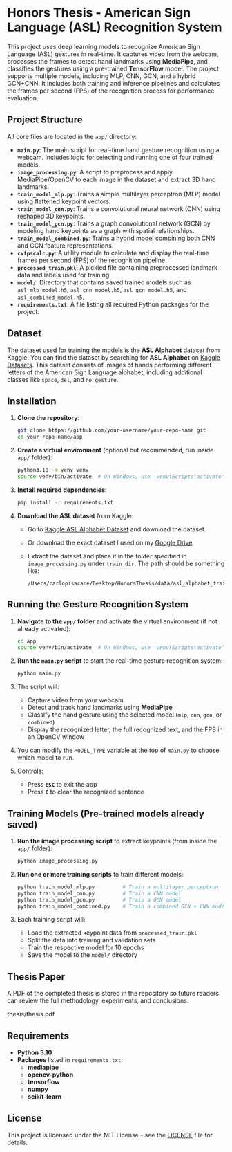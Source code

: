 # Honors Thesis - American Sign Language (ASL) Recognition System

This project uses deep learning models to recognize American Sign Language (ASL) gestures in real-time. It captures video from the webcam, processes the frames to detect hand landmarks using **MediaPipe**, and classifies the gestures using a pre-trained **TensorFlow** model. The project supports multiple models, including MLP, CNN, GCN, and a hybrid GCN+CNN. It includes both training and inference pipelines and calculates the frames per second (FPS) of the recognition process for performance evaluation.

## Project Structure

All core files are located in the `app/` directory:

- **`main.py`**: The main script for real-time hand gesture recognition using a webcam. Includes logic for selecting and running one of four trained models.
- **`image_processing.py`**: A script to preprocess and apply MediaPipe/OpenCV to each image in the dataset and extract 3D hand landmarks.
- **`train_model_mlp.py`**: Trains a simple multilayer perceptron (MLP) model using flattened keypoint vectors.
- **`train_model_cnn.py`**: Trains a convolutional neural network (CNN) using reshaped 3D keypoints.
- **`train_model_gcn.py`**: Trains a graph convolutional network (GCN) by modeling hand keypoints as a graph with spatial relationships.
- **`train_model_combined.py`**: Trains a hybrid model combining both CNN and GCN feature representations.
- **`cvfpscalc.py`**: A utility module to calculate and display the real-time frames per second (FPS) of the recognition pipeline.
- **`processed_train.pkl`**: A pickled file containing preprocessed landmark data and labels used for training.
- **`model/`**: Directory that contains saved trained models such as `asl_mlp_model.h5`, `asl_cnn_model.h5`, `asl_gcn_model.h5`, and `asl_combined_model.h5`.
- **`requirements.txt`**: A file listing all required Python packages for the project.

## Dataset

The dataset used for training the models is the **ASL Alphabet** dataset from Kaggle. You can find the dataset by searching for **ASL Alphabet** on [Kaggle Datasets](https://www.kaggle.com/). This dataset consists of images of hands performing different letters of the American Sign Language alphabet, including additional classes like `space`, `del`, and `no_gesture`.

## Installation

1. **Clone the repository**:

   ```bash
   git clone https://github.com/your-username/your-repo-name.git
   cd your-repo-name/app
   ```

2. **Create a virtual environment** (optional but recommended, run inside `app/` folder):

   ```bash
   python3.10 -m venv venv
   source venv/bin/activate  # On Windows, use 'venv\Scripts\activate'
   ```

3. **Install required dependencies**:

   ```bash
   pip install -r requirements.txt
   ```

4. **Download the ASL dataset** from Kaggle:

   - Go to [Kaggle ASL Alphabet Dataset](https://www.kaggle.com/datasets/grassknoted/asl-alphabet) and download the dataset.
   - Or download the exact dataset I used on my [Google Drive](https://drive.google.com/file/d/1c-9RYeyGUHiz363893NYKFJ1eU_TCMT_/view?usp=sharing).
   - Extract the dataset and place it in the folder specified in `image_processing.py` under `train_dir`. The path should be something like:

     ```
     /Users/carlopisacane/Desktop/HonorsThesis/data/asl_alphabet_train
     ```

## Running the Gesture Recognition System

1. **Navigate to the `app/` folder** and activate the virtual environment (if not already activated):

   ```bash
   cd app
   source venv/bin/activate  # On Windows, use 'venv\Scripts\activate'
   ```

2. **Run the `main.py` script** to start the real-time gesture recognition system:

   ```bash
   python main.py
   ```

3. The script will:
   - Capture video from your webcam
   - Detect and track hand landmarks using **MediaPipe**
   - Classify the hand gesture using the selected model (`mlp`, `cnn`, `gcn`, or `combined`)
   - Display the recognized letter, the full recognized text, and the FPS in an OpenCV window

4. You can modify the `MODEL_TYPE` variable at the top of `main.py` to choose which model to run.

5. Controls:
   - Press **`ESC`** to exit the app
   - Press **`C`** to clear the recognized sentence

## Training Models (Pre-trained models already saved)

1. **Run the image processing script** to extract keypoints (from inside the `app/` folder):

   ```bash
   python image_processing.py
   ```

2. **Run one or more training scripts** to train different models:

   ```bash
   python train_model_mlp.py         # Train a multilayer perceptron
   python train_model_cnn.py         # Train a CNN model
   python train_model_gcn.py         # Train a GCN model
   python train_model_combined.py    # Train a combined GCN + CNN model
   ```

3. Each training script will:
   - Load the extracted keypoint data from `processed_train.pkl`
   - Split the data into training and validation sets
   - Train the respective model for 10 epochs
   - Save the model to the `model/` directory

## Thesis Paper

A PDF of the completed thesis is stored in the repository so future readers can review the full methodology, experiments, and conclusions.

thesis/thesis.pdf

## Requirements

- **Python 3.10**
- **Packages** listed in `requirements.txt`:
  - **mediapipe**
  - **opencv-python**
  - **tensorflow**
  - **numpy**
  - **scikit-learn**

## License

This project is licensed under the MIT License - see the [LICENSE](LICENSE) file for details.